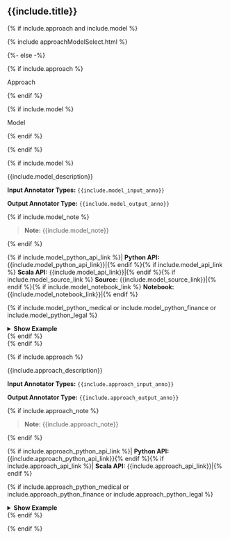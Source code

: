 
<div class="tabs-model-aproach" markdown="1">

## {{include.title}}

{% if include.approach and include.model %}

{% include approachModelSelect.html %}

{%- else -%}

{% if include.approach %}

<div class="annotator_type tac mont">Approach</div>

{% endif %}

{% if include.model %}

<div class="annotator_type tac mont">Model</div>

{% endif %}

{% endif %}

{% if include.model %}

<!--Model-->
<div class="h3-box tabs-python-scala-box" markdown="1">

{{include.model_description}}

**Input Annotator Types:** `{{include.model_input_anno}}`

**Output Annotator Type:** `{{include.model_output_anno}}`

{% if include.model_note %}

> **Note:** {{include.model_note}}

{% endif %}


{% if include.model_python_api_link %}| **Python API:** {{include.model_python_api_link}}|{% endif %}{% if include.model_api_link %} **Scala API:** {{include.model_api_link}}|{% endif %}{% if include.model_source_link %} **Source:** {{include.model_source_link}}|{% endif %}{% if include.model_notebook_link %} **Notebook:** {{include.model_notebook_link}}|{% endif %}


{% if include.model_python_medical or include.model_python_finance or include.model_python_legal %}

<details>

<summary class="button"><b>Show Example</b></summary>

{% include programmingLanguageSelectScalaPython.html %}

<!--Python-->
<div class="tabs-mfl-box" markdown="1">

<div class="tabs-mfl-head" markdown="1">
{% if include.model_python_medical %}<button class="tab-mfl-li" markdown="1">Medical</button>{% endif %}{% if include.model_python_finance %}<button class="tab-mfl-li" markdown="1">Finance</button>{% endif %}{% if include.model_python_legal %}<button class="tab-mfl-li" markdown="1">Legal</button>{% endif %}
</div>

{% if include.model_python_medical %}

<div class="tab-mfl-content" markdown="1">

```python
{{include.model_python_medical}}
```

</div>

{% endif %}
{% if include.model_python_finance %}

<div class="tab-mfl-content" markdown="1">

```python
{{include.model_python_finance}}
```

</div>

{% endif %}
{% if include.model_python_legal %}


<div class="tab-mfl-content" markdown="1">

```python
{{include.model_python_legal}}
```

</div>

{% endif %}

</div>
<!--END Python-->
<!--Scala--> 
<div class="tabs-mfl-box" markdown="1">

<div class="tabs-mfl-head" markdown="1">
{% if include.model_scala_medical %}<button class="tab-mfl-li"  markdown="1">Medical</button>{% endif %}{% if include.model_scala_finance %}<button class="tab-mfl-li"  markdown="1">Finance</button>{% endif %}{% if include.model_scala_finance %}<button class="tab-mfl-li"  markdown="1">Legal</button>{% endif %}
</div>

{% if include.model_scala_medical %}

<div class="tab-mfl-content" markdown="1">

```scala
{{include.model_scala_medical}}
```

</div>

{% endif %}
{% if include.model_scala_finance %}


<div class="tab-mfl-content" markdown="1">

```scala
{{include.model_scala_finance}}
```

</div>

{% endif %}
{% if include.model_scala_legal %}


<div class="tab-mfl-content" markdown="1">

```scala
{{include.model_scala_legal}}
```

</div>

{% endif %}

</div>
<!--END Scala--> 

</details>
{% endif %}

</div>
<!--END Model-->
{% endif %}

{% if include.approach %}

<!--Aproach-->
<div class="h3-box tabs-python-scala-box" markdown="1">

{{include.approach_description}}

**Input Annotator Types:** `{{include.approach_input_anno}}`

**Output Annotator Type:** `{{include.approach_output_anno}}`

{% if include.approach_note %}

> **Note:** {{include.approach_note}}

{% endif %}

{% if include.approach_python_api_link %}| **Python API:** {{include.approach_python_api_link}}{% endif %}{% if include.approach_api_link %}| **Scala API:** {{include.approach_api_link}}|{% endif %}

{% if include.approach_python_medical or include.approach_python_finance or include.approach_python_legal %}

<details>

<summary class="button"><b>Show Example</b></summary>

{% include programmingLanguageSelectScalaPython.html %}

<!--Python-->
<div class="tabs-mfl-box" markdown="1">

<div class="tabs-mfl-head" markdown="1">
{% if include.approach_python_medical %}<button class="tab-mfl-li" markdown="1">Medical</button>{% endif %}{% if include.approach_python_finance %}<button class="tab-mfl-li"  markdown="1">Finance</button>{% endif %}{% if include.approach_python_legal %}<button class="tab-mfl-li"  markdown="1">Legal</button>{% endif %}
</div>

{% if include.approach_python_medical %}

<div class="tab-mfl-content" markdown="1">

```python
{{include.approach_python_medical}}
```

</div>

{% endif %}
{% if include.approach_python_finance %}

<div class="tab-mfl-content" markdown="1">

```python
{{include.approach_python_finance}}
```

</div>

{% endif %}
{% if include.approach_python_legal %}

<div class="tab-mfl-content" markdown="1">

```python
{{include.approach_python_legal}}
```

</div>

{% endif %}

</div>
<!--END Python-->
<!--Scala-->
<div class="tabs-mfl-box" markdown="1">

<div class="tabs-mfl-head"  markdown="1">
{% if include.approach_scala_medical %}<button class="tab-mfl-li" markdown="1">Medical</button>{% endif %}{% if include.approach_scala_finance %}<button class="tab-mfl-li" markdown="1">Finance</button>{% endif %}{% if include.approach_scala_legal %}<button class="tab-mfl-li" markdown="1">Legal</button>{% endif %}
</div>

{% if include.approach_scala_medical %}

<div class="tab-mfl-content" markdown="1">

```scala
{{include.approach_scala_medical}}
```

</div>

{% endif %}
{% if include.approach_scala_finance %}

<div class="tab-mfl-content" markdown="1">

```scala
{{include.approach_scala_finance}}
```

</div>

{% endif %}
{% if include.approach_scala_legal %}

<div class="tab-mfl-content" markdown="1">

```scala
{{include.approach_scala_legal}}
```

</div>

{% endif %}

</div>
<!--END Scala-->

</details>
{% endif %}

</div>
<!--END Aproach-->

{% endif %}

</div>